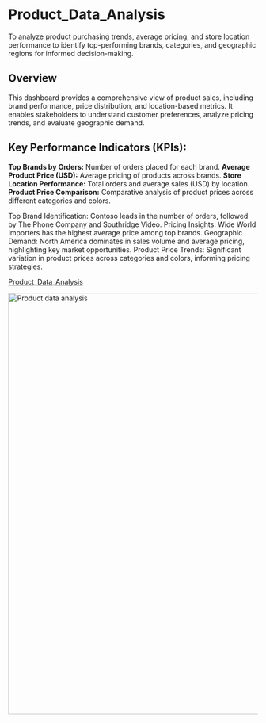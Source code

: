 # Product_Data_Analysis
To analyze product purchasing trends, average pricing, and store location performance to identify top-performing brands, categories, and geographic regions for informed decision-making.

## Overview
This dashboard provides a comprehensive view of product sales, including brand performance, price distribution, and location-based metrics. It enables stakeholders to understand customer preferences, analyze pricing trends, and evaluate geographic demand.

## Key Performance Indicators (KPIs):

**Top Brands by Orders:** Number of orders placed for each brand.
**Average Product Price (USD):** Average pricing of products across brands.
**Store Location Performance:** Total orders and average sales (USD) by location.
**Product Price Comparison:** Comparative analysis of product prices across different categories and colors.

Top Brand Identification: Contoso leads in the number of orders, followed by The Phone Company and Southridge Video.
Pricing Insights: Wide World Importers has the highest average price among top brands.
Geographic Demand: North America dominates in sales volume and average pricing, highlighting key market opportunities.
Product Price Trends: Significant variation in product prices across categories and colors, informing pricing strategies.

<a href="https://public.tableau.com/app/profile/keerthana.s2514/viz/ProductDataAnalysis_17375308791080/ProductDataAnalysis"> Product_Data_Analysis </a>

<img width="851" alt="Product data analysis" src="https://github.com/user-attachments/assets/c3e061f0-36f7-4989-9a6c-e76f16a6d481" />


